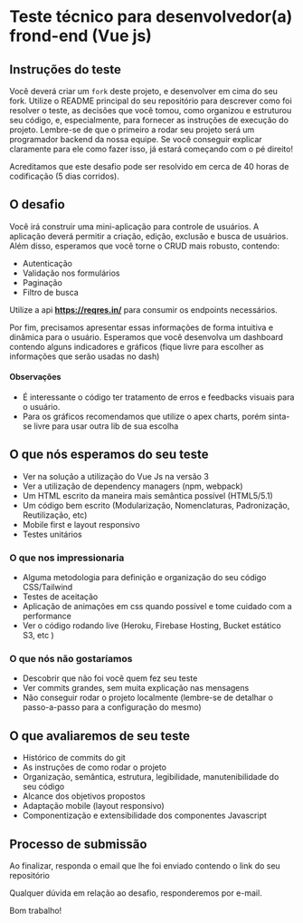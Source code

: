 # Teste técnico para desenvolvedor(a) frond-end (Vue js)

## Instruções do teste

Você deverá criar um `fork` deste projeto, e desenvolver em cima do seu fork. Utilize o README principal do seu repositório para descrever como foi resolver o teste, as decisões que você tomou, como organizou e estruturou seu código, e, especialmente, para fornecer as instruções de execução do projeto. Lembre-se de que o primeiro a rodar seu projeto será um programador backend da nossa equipe. Se você conseguir explicar claramente para ele como fazer isso, já estará começando com o pé direito!

Acreditamos que este desafio pode ser resolvido em cerca de 40 horas de codificação (5 dias corridos).

## O desafio

Você irá construir uma mini-aplicação para controle de usuários. A aplicação deverá permitir a criação, edição, exclusão e busca de usuários. Além disso, esperamos que você torne o CRUD mais robusto, contendo:
- Autenticação
- Validação nos formulários
- Paginação
- Filtro de busca

Utilize a api **https://reqres.in/** para consumir os endpoints necessários.

Por fim, precisamos apresentar essas informações de forma intuitiva e dinâmica para o usuário. Esperamos que você desenvolva um dashboard contendo alguns indicadores e gráficos (fique livre para escolher as informações que serão usadas no dash)

#### Observações
- É interessante o código ter tratamento de erros e feedbacks visuais para o usuário.
- Para os gráficos recomendamos que utilize o apex charts, porém sinta-se livre para usar outra lib de sua escolha

## O que nós esperamos do seu teste
- Ver na solução a utilização do Vue Js na versão 3
- Ver a utilização de dependency managers (npm, webpack)
- Um HTML escrito da maneira mais semântica possível (HTML5/5.1)
- Um código bem escrito (Modularização, Nomenclaturas, Padronização, Reutilização, etc)
- Mobile first e layout responsivo
- Testes unitários

### O que nos impressionaria
- Alguma metodologia para definição e organização do seu código CSS/Tailwind
- Testes de aceitação
- Aplicação de animações em css quando possível e tome cuidado com a performance
- Ver o código rodando live (Heroku, Firebase Hosting, Bucket estático S3, etc )

### O que nós não gostaríamos

- Descobrir que não foi você quem fez seu teste
- Ver commits grandes, sem muita explicação nas mensagens
- Não conseguir rodar o projeto localmente (lembre-se de detalhar o passo-a-passo para a configuração do mesmo)

## O que avaliaremos de seu teste

- Histórico de commits do git
- As instruções de como rodar o projeto
- Organização, semântica, estrutura, legibilidade, manutenibilidade do seu código
- Alcance dos objetivos propostos
- Adaptação mobile (layout responsivo)
- Componentização e extensibilidade dos componentes Javascript

## Processo de submissão

Ao finalizar, responda o email que lhe foi enviado contendo o link do seu repositório

Qualquer dúvida em relação ao desafio, responderemos por e-mail.

Bom trabalho!

